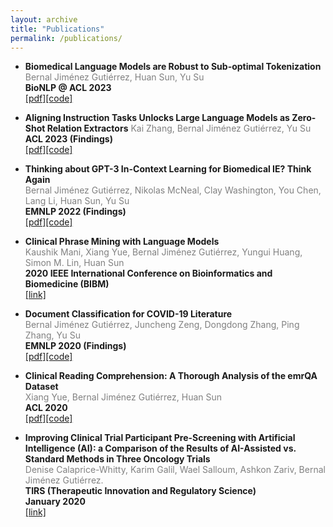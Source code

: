 ```yaml
---
layout: archive
title: "Publications"
permalink: /publications/
---
```


<!-- {% if author.googlescholar %}
  You can also find my articles on <u><a href="{{author.googlescholar}}">my Google Scholar profile</a>.</u>
{% endif %}

{% include base_path %}

{% for post in site.publications reversed %}
  {% include archive-single.html %}
{% endfor %}
 -->
* **Biomedical Language Models are Robust to Sub-optimal Tokenization**
<span style="color:grey">Bernal Jiménez Gutiérrez, Huan Sun, Yu Su</span> <br>
**BioNLP @ ACL 2023** <br>
[\[pdf\]](https://arxiv.org/pdf/2306.17649.pdf)[\[code\]](https://github.com/OSU-NLP-Group/Bio-Tokenization) 

* **Aligning Instruction Tasks Unlocks Large Language Models as Zero-Shot Relation Extractors**
<span style="color:grey">Kai Zhang, Bernal Jiménez Gutiérrez, Yu Su</span> <br>
**ACL 2023 (Findings)** <br>
[\[pdf\]](https://arxiv.org/pdf/2305.11159.pdf)[\[code\]](https://github.com/OSU-NLP-Group/QA4RE) 

* **Thinking about GPT-3 In-Context Learning for Biomedical IE? Think Again** <br>
<span style="color:grey">Bernal Jiménez Gutiérrez, Nikolas McNeal, Clay Washington, You Chen, Lang Li, Huan Sun, Yu Su</span> <br>
**EMNLP 2022 (Findings)** <br>
[\[pdf\]](https://arxiv.org/pdf/2203.08410.pdf)[\[code\]](https://github.com/dki-lab/few-shot-bioIE) 

* **Clinical Phrase Mining with Language Models** <br>
<span style="color:grey">Kaushik Mani, Xiang Yue, Bernal Jiménez Gutiérrez, Yungui Huang, Simon M. Lin, Huan Sun</span><br>
**2020 IEEE International Conference on Bioinformatics and Biomedicine (BIBM)** <br>
[\[link\]](https://ieeexplore.ieee.org/document/9313496) <br>

* **Document Classification for COVID-19 Literature** <br>
<span style="color:grey">Bernal Jiménez Gutiérrez, Juncheng Zeng, Dongdong Zhang, Ping Zhang, Yu Su</span> <br>
**EMNLP 2020 (Findings)**  <br>
[\[pdf\]](https://aclanthology.org/2020.findings-emnlp.332.pdf)[\[code\]](https://github.com/dki-lab/covid19-classification)

* **Clinical Reading Comprehension: A Thorough Analysis of the emrQA Dataset**<br>
<span style="color:grey">Xiang Yue, Bernal Jiménez Gutiérrez, Huan Sun</span><br>
**ACL 2020**<br>
[\[pdf\]](http://aclanthology.lst.uni-saarland.de/2020.acl-main.410.pdf)[\[code\]](https://github.com/xiangyue9607/CliniRC/) <br>

* **Improving Clinical Trial Participant Pre-Screening with Artificial Intelligence (AI): a Comparison of the Results of AI-Assisted vs. Standard Methods in Three Oncology Trials** <br>
<span style="color:grey"> Denise Calaprice-Whitty, Karim Galil, Wael Salloum, Ashkon Zariv, Bernal Jiménez Gutiérrez.</span> <br>
**TIRS (Therapeutic Innovation and Regulatory Science)**<br>
**January 2020** <br>
[\[link\]](https://pubmed.ncbi.nlm.nih.gov/32008227/) <br>
